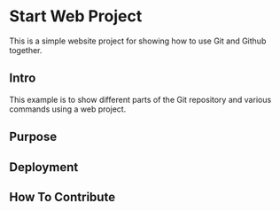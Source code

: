 # Start Web Project

This is a simple website project for showing how to use Git and Github together.

## Intro

This example is to show different parts of the Git repository and various commands using a web project.

## Purpose

## Deployment

## How To Contribute